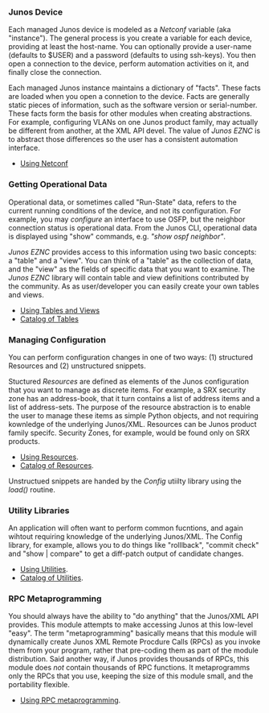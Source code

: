 ### Junos Device

Each managed Junos device is modeled as a _Netconf_ variable (aka "instance").  The general process is you create a variable for each device, providing at least the host-name.  You can optionally provide a user-name (defaults to $USER) and a password (defaults to using ssh-keys).  You then open a connection to the device, perform automation activities on it, and finally close the connection.

Each managed Junos instance maintains a dictionary of "facts".  These facts are loaded when you open a connetion to the device.  Facts are generally static pieces of information, such as the software version or serial-number.  These facts form the basis for other modules when creating abstractions.  For example, configuring VLANs on one Junos product family, may actually be different from another, at the XML API devel.  The value of _Junos EZNC_ is to abstract those differences so the user has a consistent automation interface.

* [Using Netconf](netconf.md)

### Getting Operational Data

Operational data, or sometimes called "Run-State" data, refers to the current running conditions of the device, and not its configuration.  For example, you may _configure_ an interface to use OSFP, but the neighbor connection status is operational data.  From the Junos CLI, operational data is displayed using "show" commands, e.g. _"show ospf neighbor"_.

_Junos EZNC_ provides access to this information using two basic concepts: a "table" and a "view".  You can think of a "table" as the collection of data, and the "view" as the fields of specific data that you want to examine.  The _Junos EZNC_ library will contain table and view definitions contributed by the community.  As as user/developer you can easily create your own tables and views.

* [Using Tables and Views](op/README.md)
* [Catalog of Tables](op/catalog_tables.md)

### Managing Configuration

You can perform configuration changes in one of two ways: (1) structured Resources and (2) unstructured snippets.

Stuctured _Resources_ are defined as elements of the Junos configuration that you want to manage as discrete items.  For example, a SRX security zone has an address-book, that it turn contains a list of address items and a list of address-sets.  The purpose of the resource abstraction is to enable the user to manage these items as simple Python objects, and not requiring kownledge of the underlying Junos/XML.  Resources can be Junos product family specifc.  Security Zones, for example, would be found only on SRX products.

* [Using Resources](cfg/README.md).
* [Catalog of Resources](cfg/catalog.md).

Unstructued snippets are handed by the _Config_ utiilty library using the _load()_ routine. 

### Utility Libraries

An application will often want to perform common fucntions, and again wihtout requiring knowledge of the underlying Junos/XML.  The Config library, for example, allows you to do things like "rolllback", "commit check" and "show | compare" to get a diff-patch output of candidate changes.

* [Using Utilities](utils/README.md).
* [Catalog of Utilities](utils/catalog.md).

### RPC Metaprogramming 

You should always have the ability to "do anything" that the Junos/XML API provides.  This module attempts to make accessing Junos at this low-level "easy".  The term "metaprogramming" basically means that this module will dynamically create Junos XML Remote Procdure Calls (RPCs) as you invoke them from your program, rather that pre-coding them as part of the module distribution.  Said another way, if Junos provides thousands of RPCs, this module does *not* contain thousands of RPC functions.  It metaprogramms only the RPCs that you use, keeping the size of this module small, and the portability flexible.

* [Using RPC metaprogramming](docs/rpcmeta.md).

